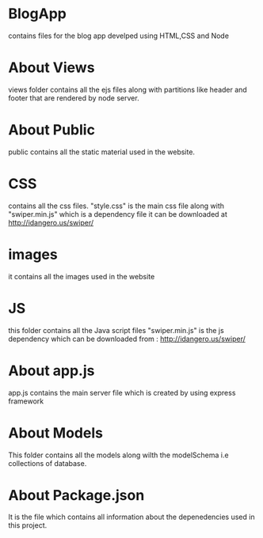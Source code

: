 # BlogApp
contains files for the blog app develped using HTML,CSS and Node

# About Views
views folder contains all the ejs files along with partitions like header and footer that are rendered by node server.

# About Public

public contains all the static material used in the website.
  # CSS
  contains all the css files. "style.css" is the  main css file along with "swiper.min.js" which is a dependency file
  it can  be downloaded at http://idangero.us/swiper/
  
  # images
  it contains all the images used in the website
  
  # JS
  this folder contains all the Java script files 
  "swiper.min.js" is the js dependency which can be downloaded from : http://idangero.us/swiper/
  
# About app.js
  app.js contains the main server file which is created by using express framework
  
# About Models
  This folder contains all the models along wilth the modelSchema i.e collections of database.
  
# About Package.json
  It is the file which contains all information about the depenedencies used in this project.
